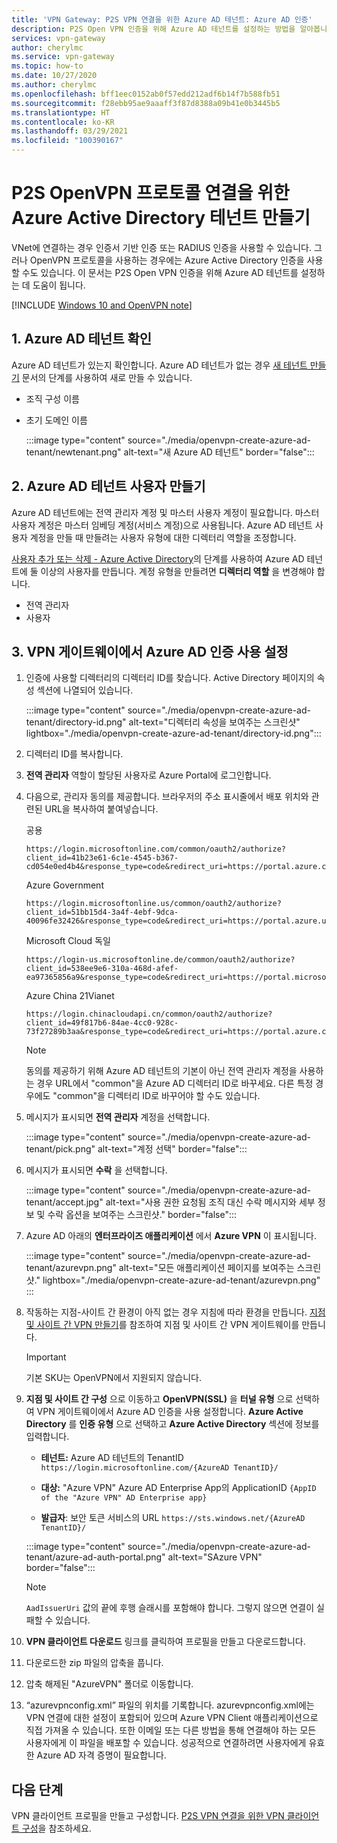 ```yaml
---
title: 'VPN Gateway: P2S VPN 연결을 위한 Azure AD 테넌트: Azure AD 인증'
description: P2S Open VPN 인증을 위해 Azure AD 테넌트를 설정하는 방법을 알아봅니다.
services: vpn-gateway
author: cherylmc
ms.service: vpn-gateway
ms.topic: how-to
ms.date: 10/27/2020
ms.author: cherylmc
ms.openlocfilehash: bff1eec0152ab0f57edd212adf6b14f7b588fb51
ms.sourcegitcommit: f28ebb95ae9aaaff3f87d8388a09b41e0b3445b5
ms.translationtype: HT
ms.contentlocale: ko-KR
ms.lasthandoff: 03/29/2021
ms.locfileid: "100390167"
---
```

# <a name="create-an-azure-active-directory-tenant-for-p2s-openvpn-protocol-connections"></a>P2S OpenVPN 프로토콜 연결을 위한 Azure Active Directory 테넌트 만들기

VNet에 연결하는 경우 인증서 기반 인증 또는 RADIUS 인증을 사용할 수 있습니다. 그러나 OpenVPN 프로토콜을 사용하는 경우에는 Azure Active Directory 인증을 사용할 수도 있습니다. 이 문서는 P2S Open VPN 인증을 위해 Azure AD 테넌트를 설정하는 데 도움이 됩니다.

[!INCLUDE [Windows 10 and OpenVPN note](../../includes/vpn-gateway-openvpn-auth-include.md)]

## <a name="1-verify-azure-ad-tenant"></a><a name="tenant"></a>1. Azure AD 테넌트 확인

Azure AD 테넌트가 있는지 확인합니다. Azure AD 테넌트가 없는 경우 [새 테넌트 만들기](../active-directory/fundamentals/active-directory-access-create-new-tenant.md) 문서의 단계를 사용하여 새로 만들 수 있습니다.

* 조직 구성 이름
* 초기 도메인 이름

   :::image type="content" source="./media/openvpn-create-azure-ad-tenant/newtenant.png" alt-text="새 Azure AD 테넌트" border="false":::

## <a name="2-create-azure-ad-tenant-users"></a><a name="users"></a>2. Azure AD 테넌트 사용자 만들기

Azure AD 테넌트에는 전역 관리자 계정 및 마스터 사용자 계정이 필요합니다. 마스터 사용자 계정은 마스터 임베딩 계정(서비스 계정)으로 사용됩니다. Azure AD 테넌트 사용자 계정을 만들 때 만들려는 사용자 유형에 대한 디렉터리 역할을 조정합니다.

[사용자 추가 또는 삭제 - Azure Active Directory](../active-directory/fundamentals/add-users-azure-active-directory.md)의 단계를 사용하여 Azure AD 테넌트에 둘 이상의 사용자를 만듭니다. 계정 유형을 만들려면 **디렉터리 역할** 을 변경해야 합니다.

* 전역 관리자
* 사용자

## <a name="3-enable-azure-ad-authentication-on-the-vpn-gateway"></a><a name="enable-authentication"></a>3. VPN 게이트웨이에서 Azure AD 인증 사용 설정

1. 인증에 사용할 디렉터리의 디렉터리 ID를 찾습니다. Active Directory 페이지의 속성 섹션에 나열되어 있습니다.

   :::image type="content" source="./media/openvpn-create-azure-ad-tenant/directory-id.png" alt-text="디렉터리 속성을 보여주는 스크린샷" lightbox="./media/openvpn-create-azure-ad-tenant/directory-id.png":::

1. 디렉터리 ID를 복사합니다.

1. **전역 관리자** 역할이 할당된 사용자로 Azure Portal에 로그인합니다.

1. 다음으로, 관리자 동의를 제공합니다. 브라우저의 주소 표시줄에서 배포 위치와 관련된 URL을 복사하여 붙여넣습니다.

   공용

   ```
   https://login.microsoftonline.com/common/oauth2/authorize?client_id=41b23e61-6c1e-4545-b367-cd054e0ed4b4&response_type=code&redirect_uri=https://portal.azure.com&nonce=1234&prompt=admin_consent
   ````

   Azure Government

   ```
   https://login.microsoftonline.us/common/oauth2/authorize?client_id=51bb15d4-3a4f-4ebf-9dca-40096fe32426&response_type=code&redirect_uri=https://portal.azure.us&nonce=1234&prompt=admin_consent
   ````

   Microsoft Cloud 독일

   ```
   https://login-us.microsoftonline.de/common/oauth2/authorize?client_id=538ee9e6-310a-468d-afef-ea97365856a9&response_type=code&redirect_uri=https://portal.microsoftazure.de&nonce=1234&prompt=admin_consent
   ````

    Azure China 21Vianet

    ```
    https://login.chinacloudapi.cn/common/oauth2/authorize?client_id=49f817b6-84ae-4cc0-928c-73f27289b3aa&response_type=code&redirect_uri=https://portal.azure.cn&nonce=1234&prompt=admin_consent
    ```

   > [!NOTE]
   > 동의를 제공하기 위해 Azure AD 테넌트의 기본이 아닌 전역 관리자 계정을 사용하는 경우 URL에서 "common"을 Azure AD 디렉터리 ID로 바꾸세요. 다른 특정 경우에도 "common"을 디렉터리 ID로 바꾸어야 할 수도 있습니다.
   >

1. 메시지가 표시되면 **전역 관리자** 계정을 선택합니다.

   :::image type="content" source="./media/openvpn-create-azure-ad-tenant/pick.png" alt-text="계정 선택" border="false":::
1. 메시지가 표시되면 **수락** 을 선택합니다.

   :::image type="content" source="./media/openvpn-create-azure-ad-tenant/accept.jpg" alt-text="사용 권한 요청됨 조직 대신 수락 메시지와 세부 정보 및 수락 옵션을 보여주는 스크린샷." border="false":::
1. Azure AD 아래의 **엔터프라이즈 애플리케이션** 에서 **Azure VPN** 이 표시됩니다.

   :::image type="content" source="./media/openvpn-create-azure-ad-tenant/azurevpn.png" alt-text="모든 애플리케이션 페이지를 보여주는 스크린샷." lightbox="./media/openvpn-create-azure-ad-tenant/azurevpn.png" :::
1. 작동하는 지점-사이트 간 환경이 아직 없는 경우 지침에 따라 환경을 만듭니다. [지점 및 사이트 간 VPN 만들기](vpn-gateway-howto-point-to-site-resource-manager-portal.md)를 참조하여 지점 및 사이트 간 VPN 게이트웨이를 만듭니다.

    > [!IMPORTANT]
    > 기본 SKU는 OpenVPN에서 지원되지 않습니다.

1. **지점 및 사이트 간 구성** 으로 이동하고 **OpenVPN(SSL)** 을 **터널 유형** 으로 선택하여 VPN 게이트웨이에서 Azure AD 인증을 사용 설정합니다. **Azure Active Directory** 를 **인증 유형** 으로 선택하고 **Azure Active Directory** 섹션에 정보를 입력합니다.

   * **테넌트:** Azure AD 테넌트의 TenantID ```https://login.microsoftonline.com/{AzureAD TenantID}/```

   * **대상:** "Azure VPN" Azure AD Enterprise App의 ApplicationID ```{AppID of the "Azure VPN" AD Enterprise app}```

   * **발급자**: 보안 토큰 서비스의 URL ```https://sts.windows.net/{AzureAD TenantID}/```


   :::image type="content" source="./media/openvpn-create-azure-ad-tenant/azure-ad-auth-portal.png" alt-text="SAzure VPN" border="false":::

   > [!NOTE]
   > `AadIssuerUri` 값의 끝에 후행 슬래시를 포함해야 합니다. 그렇지 않으면 연결이 실패할 수 있습니다.
   >

1. **VPN 클라이언트 다운로드** 링크를 클릭하여 프로필을 만들고 다운로드합니다.

1. 다운로드한 zip 파일의 압축을 풉니다.

1. 압축 해제된 "AzureVPN" 폴더로 이동합니다.

1. “azurevpnconfig.xml” 파일의 위치를 기록합니다. azurevpnconfig.xml에는 VPN 연결에 대한 설정이 포함되어 있으며 Azure VPN Client 애플리케이션으로 직접 가져올 수 있습니다. 또한 이메일 또는 다른 방법을 통해 연결해야 하는 모든 사용자에게 이 파일을 배포할 수 있습니다. 성공적으로 연결하려면 사용자에게 유효한 Azure AD 자격 증명이 필요합니다.

## <a name="next-steps"></a>다음 단계

VPN 클라이언트 프로필을 만들고 구성합니다. [P2S VPN 연결을 위한 VPN 클라이언트 구성](openvpn-azure-ad-client.md)을 참조하세요.
